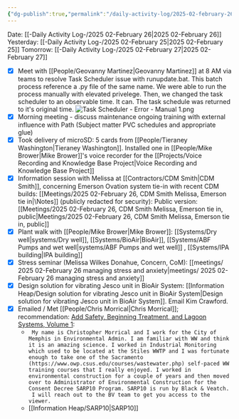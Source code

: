 ```yaml
---
{"dg-publish":true,"permalink":"/daily-activity-log/2025-02-february-26/","noteIcon":"","created":"2025-05-20T10:31:54.286-05:00"}
---
```


Date: [[-Daily Activity Log-/2025 02-February 26\|2025 02-February 26]]
Yesterday: [[-Daily Activity Log-/2025 02-February 25\|2025 02-February 25]]
Tomorrow: [[-Daily Activity Log-/2025 02-February 27\|2025 02-February 27]]

- [x] Meet with [[People/Geovanny Martinez\|Geovanny Martinez]] at 8 AM via teams to resolve Task Scheduler issue with runupdate.bat. This batch process reference a .py file of the same name. We were able to run the process manually with elevated privelege. Then, we changed the task scheduler to an observable time. It can. The task schedule was returned to it's original time.  ![Task Scheduler - Error - Manual 1.png](/img/user/Task%20Scheduler%20-%20Error%20-%20Manual%201.png)
- [x] Morning meeting - discuss maintenance ongoing training with external influence with Path (Subject matter PVC schedules and appropriate glue)
- [x] Took delivery of microSD: 5 cards from [[People/Tieraney Washington\|Tieraney Washington]]. Installed one in [[People/Mike Brower\|Mike Brower]]'s voice recorder for the [[Projects/Voice Recording and Knowledge Base Project\|Voice Recording and Knowledge Base Project]]
- [x] Information session with Melissa at [[Contractors/CDM Smith\|CDM Smith]], concerning Emerson Ovation system tie-in with recent CDM builds: [[Meetings/2025 02-February 26, CDM Smith Melissa, Emerson tie in\|\Notes]] (publicly redacted for security): Public version: [[Meetings/2025 02-February 26, CDM Smith Melissa, Emerson tie in, public\|Meetings/2025 02-February 26, CDM Smith Melissa, Emerson tie in, public]]
- [x] Plant walk with [[People/Mike Brower\|Mike Brower]]: [[Systems/Dry well\|systems/Dry well]], [[Systems/BioAir\|BioAir]], [[Systems/ABF Pumps and wet well\|systems/ABF Pumps and wet well]] , [[Systems/IPA building\|IPA building]]
- [x] Stress seminar (Melissa Wilkes Donahue, Concern, CoM): [[meetings/ 2025 02-February 26 managing stress and anxiety\|meetings/ 2025 02-February 26 managing stress and anxiety]] 
- [x] Design solution for vibrating Jesco unit in BioAir System: [[Information Heap/Design solution for vibrating Jesco unit in BioAir System\|Design solution for vibrating Jesco unit in BioAir System]]. Email Kim Crawford.
- [x] Emailed / Met [[People/Chris Morrical\|Chris Morrical]]; recommendation: [Add Safety, Beginning Treatment, and Lagoon Systems, Volume 1](https://www.owp.csus.edu/cart/add-course.php?id=1824&fee15902=1): 
	- ``` My name is Christopher Morrical and I work for the City of Memphis in Environmental Admin. I am familiar with WW and think it is an amazing science. I worked in Industrial Monitoring which used to be located at the Stiles WWTP and I was fortunate enough to take one of the Sacramento (https://www.owp.csus.edu/courses/wastewater.php) self-paced WW training courses that I really enjoyed. I worked in environmental construction for a couple of years and then moved over to Administrator of Environmental Construction for the Consent Decree SARP10 Program. SARP10 is run by Black & Veatch.  I will reach out to the BV team to get you access to the viewer.```
	- [[Information Heap/SARP10\|SARP10]]